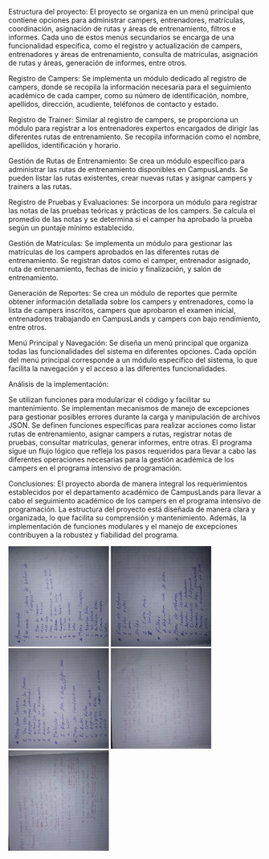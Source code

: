 Estructura del proyecto:
El proyecto se organiza en un menú principal que contiene opciones para administrar campers, entrenadores, matrículas, coordinación, asignación de rutas y áreas de entrenamiento, filtros e informes. Cada uno de estos menús secundarios se encarga de una funcionalidad específica, como el registro y actualización de campers, entrenadores y áreas de entrenamiento, consulta de matrículas, asignación de rutas y áreas, generación de informes, entre otros.

Registro de Campers: Se implementa un módulo dedicado al registro de campers, donde se recopila la información necesaria para el seguimiento académico de cada camper, como su número de identificación, nombre, apellidos, dirección, acudiente, teléfonos de contacto y estado.

Registro de Trainer: Similar al registro de campers, se proporciona un módulo para registrar a los entrenadores expertos encargados de dirigir las diferentes rutas de entrenamiento. Se recopila información como el nombre, apellidos, identificación y horario.

Gestión de Rutas de Entrenamiento: Se crea un módulo específico para administrar las rutas de entrenamiento disponibles en CampusLands. Se pueden listar las rutas existentes, crear nuevas rutas y asignar campers y trainers a las rutas.

Registro de Pruebas y Evaluaciones: Se incorpora un módulo para registrar las notas de las pruebas teóricas y prácticas de los campers. Se calcula el promedio de las notas y se determina si el camper ha aprobado la prueba según un puntaje mínimo establecido.

Gestión de Matrículas: Se implementa un módulo para gestionar las matrículas de los campers aprobados en las diferentes rutas de entrenamiento. Se registran datos como el camper, entrenador asignado, ruta de entrenamiento, fechas de inicio y finalización, y salón de entrenamiento.

Generación de Reportes: Se crea un módulo de reportes que permite obtener información detallada sobre los campers y entrenadores, como la lista de campers inscritos, campers que aprobaron el examen inicial, entrenadores trabajando en CampusLands y campers con bajo rendimiento, entre otros.

Menú Principal y Navegación: Se diseña un menú principal que organiza todas las funcionalidades del sistema en diferentes opciones. Cada opción del menú principal corresponde a un módulo específico del sistema, lo que facilita la navegación y el acceso a las diferentes funcionalidades.


Análisis de la implementación:

Se utilizan funciones para modularizar el código y facilitar su mantenimiento.
Se implementan mecanismos de manejo de excepciones para gestionar posibles errores durante la carga y manipulación de archivos JSON.
Se definen funciones específicas para realizar acciones como listar rutas de entrenamiento, asignar campers a rutas, registrar notas de pruebas, consultar matrículas, generar informes, entre otras.
El programa sigue un flujo lógico que refleja los pasos requeridos para llevar a cabo las diferentes operaciones necesarias para la gestión académica de los campers en el programa intensivo de programación.


Conclusiones:
El proyecto aborda de manera integral los requerimientos establecidos por el departamento académico de CampusLands para llevar a cabo el seguimiento académico de los campers en el programa intensivo de programación. La estructura del proyecto está diseñada de manera clara y organizada, lo que facilita su comprensión y mantenimiento. Además, la implementación de funciones modulares y el manejo de excepciones contribuyen a la robustez y fiabilidad del programa.

<img src="img/Evidencia1.png" alt="EvidenciaDeTrabajo1" width="200" height="200">
<img src="img/Evidencia2.png" alt="EvidenciaDeTrabajo2" width="200" height="200">
<img src="img/Evidencia3.png" alt="EvidenciaDeTrabajo3" width="200" height="200">
<img src="img/Evidencia4.png" alt="EvidenciaDeTrabajo4" width="200" height="200">
<img src="img/Evidencia5.png" alt="EvidenciaDeTrabajo5" width="200" height="200">